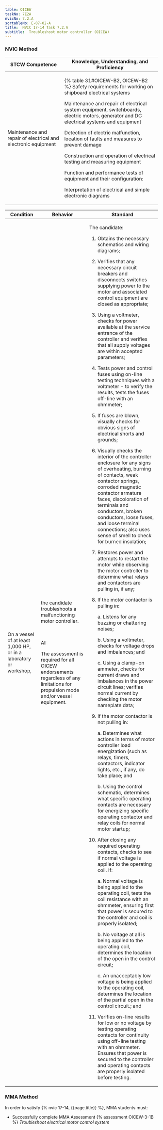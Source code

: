 ```yaml
---
table: OICEW
taskNo: 7E2A
nvicNo: 7.2.A 
sortableNo: E-07-02-A
title:  NVIC 17-14 Task 7.2.A 
subtitle:  Troubleshoot motor controller (OICEW)
---
```






### NVIC Method

<a style="display:none;" onclick="togglevisibility('nvic_methods')" >Show NVIC method.</a>

<div id='nvic_methods' class='show'>

<table>
<thead>
<tr>
<th class='forty'> STCW Competence </th>
<th class='sixty'> Knowledge, Understanding, and Proficiency </th>
</tr>
</thead>

<tbody>
<tr><td markdown='1'>

Maintenance and repair of electrical and electronic equipment

</td><td markdown='1'>

{% table 31#OICEW-B2, OICEW-B2 %} Safety requirements for working on shipboard electrical systems

Maintenance and repair of electrical system equipment, switchboards, electric motors, generator and DC electrical systems and equipment 

Detection of electric malfunction, location of faults and measures to prevent damage 

Construction and operation of electrical testing and measuring equipment 

Function and performance tests of equipment and their configuration: 

Interpretation of electrical and simple electronic diagrams

</td></tr>


</tbody>
</table>


<table>
<thead>
<tr><th class='twenty'>  Condition </th><th class='twenty'> Behavior </th><th  class='sixty'>Standard </th></tr>
</thead>
<tbody >



<tr><td markdown='1'>

On a vessel of at least 1,000 HP, or in a laboratory or workshop,

</td><td markdown='1'>

the candidate troubleshoots a malfunctioning motor controller.

<br>

<div class="tooltip" markdown='1'>

All

The assessment is required for all OICEW endorsements regardless of any limitations for propulsion mode and/or vessel equipment.

</div>


</td><td markdown='1'>

The candidate:

1. Obtains the necessary schematics and wiring diagrams;

2. Verifies that any necessary circuit breakers and disconnects switches supplying power to the motor and associated control equipment are closed as appropriate;

3. Using a voltmeter, checks for power available at the service entrance of the controller and verifies that all supply voltages are within accepted parameters;

4. Tests power and control fuses using on-line testing techniques with a voltmeter - to verify the results, tests the fuses off-line with an ohmmeter;

5. If fuses are blown, visually checks for obvious signs of electrical shorts and grounds;

6. Visually checks the interior of the controller enclosure for any signs of overheating, burning of contacts, weak contactor springs, corroded magnetic contactor armature faces, discoloration of terminals and conductors, broken conductors, loose fuses, and loose terminal connections; also uses sense of smell to check for burned insulation;

7. Restores power and attempts to restart the motor while observing the motor controller to determine what relays and contactors are pulling in, if any;

8. If the motor contactor is pulling in:

     a. Listens for any buzzing or chattering noises;

     b. Using a voltmeter, checks for voltage drops and imbalances; and

     c. Using a clamp-on ammeter, checks for current draws and imbalances in the power circuit lines; verifies normal current by checking the motor nameplate data;

9. If the motor contactor is not pulling in:

     a. Determines what actions in terms of motor controller load energization (such as relays, timers, contactors, indicator lights, etc., if any, do take place; and

     b. Using the control schematic, determines what specific operating contacts are necessary for energizing specific operating contactor and relay coils for normal motor startup;

10. After closing any required operating contacts, checks to see if normal voltage is applied to the operating coil. If:

     a. Normal voltage is being applied to the operating coil, tests the coil resistance with an ohmmeter, ensuring first that power is secured to the controller and coil is properly isolated;

     b. No voltage at all is being applied to the operating coil, determines the location of the open in the control circuit;

     c. An unacceptably low voltage is being applied to the operating coil, determines the location of the partial open in the control circuit.; and

11. Verifies on-line results for low or no voltage by testing operating contacts for continuity using off-line testing with an ohmmeter. Ensures that power is secured to the controller and operating contacts are properly isolated before testing.

</td></tr>
</tbody>
</table>
</div>


### MMA Method

In order to satisfy  {% nvic 17-14, {{page.title}}  %}, MMA students must:

* Successfully complete MMA Assessment {% assessment OICEW-3-1B %} *Troubleshoot electrical motor control system*